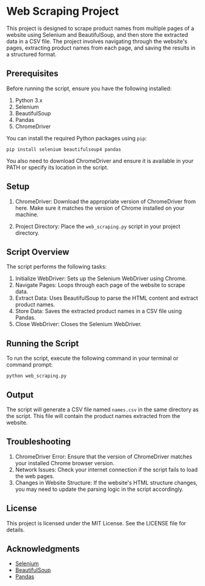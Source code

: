 # Web Scraping Project

This project is designed to scrape product names from multiple pages of a website using Selenium and BeautifulSoup, and then store the extracted data in a CSV file. The project involves navigating through the website's pages, extracting product names from each page, and saving the results in a structured format.

## Prerequisites

Before running the script, ensure you have the following installed:

1. Python 3.x
2. Selenium
3. BeautifulSoup
4. Pandas
5. ChromeDriver

You can install the required Python packages using `pip`:

`pip install selenium beautifulsoup4 pandas`

You also need to download ChromeDriver and ensure it is available in your PATH or specify its location in the script.

## Setup

1. ChromeDriver: Download the appropriate version of ChromeDriver from here. Make sure it matches the version of Chrome installed on your machine.

2. Project Directory: Place the `web_scraping.py` script in your project directory.

## Script Overview

The script performs the following tasks:

1. Initialize WebDriver: Sets up the Selenium WebDriver using Chrome.
2. Navigate Pages: Loops through each page of the website to scrape data.
3. Extract Data: Uses BeautifulSoup to parse the HTML content and extract product names.
4. Store Data: Saves the extracted product names in a CSV file using Pandas.
5. Close WebDriver: Closes the Selenium WebDriver.

## Running the Script

To run the script, execute the following command in your terminal or command prompt:

`python web_scraping.py`

## Output

The script will generate a CSV file named `names.csv` in the same directory as the script. This file will contain the product names extracted from the website.

## Troubleshooting

1. ChromeDriver Error: Ensure that the version of ChromeDriver matches your installed Chrome browser version.
2. Network Issues: Check your internet connection if the script fails to load the web pages.
3. Changes in Website Structure: If the website's HTML structure changes, you may need to update the parsing logic in the script accordingly.

## License

This project is licensed under the MIT License. See the LICENSE file for details.

## Acknowledgments

- [Selenium](https://www.selenium.dev/)
- [BeautifulSoup](https://pypi.org/project/beautifulsoup4/)
- [Pandas](https://pandas.pydata.org/)
